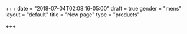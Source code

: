 +++
date = "2018-07-04T02:08:16-05:00"
draft = true
gender = "mens"
layout = "default"
title = "New page"
type = "products"

+++
